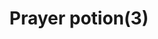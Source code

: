 ---
layout: item
title: Prayer potion(3)
item-id: 139
datatable: true
id: 139
name: "Prayer potion(3)"
members: true
lowalch: 60
highalch: 91
examine: "3 doses of Prayer restore potion."
monsters:
  - id: 7144
    name: "Demonic gorilla"
    members: true
    combat_level: 275
    wiki_url: "https://oldschool.runescape.wiki/w/Demonic_gorilla"
    drops:
      - quantity: "2"
        rarity: 0.08
    image: "https://oldschool.runescape.wiki/images/thumb/e/ee/Demonic_gorilla.png/1200px-Demonic_gorilla.png?5f457"
  - id: 7806
    name: "Deranged archaeologist"
    members: true
    combat_level: 276
    wiki_url: "https://oldschool.runescape.wiki/w/Deranged_archaeologist"
    drops:
      - quantity: "1"
        rarity: 0.0625
    image: "https://oldschool.runescape.wiki/images/5/58/Deranged_archaeologist_chathead.png?a7568"
  - id: 9416
    name: "Phosani's Nightmare"
    members: true
    combat_level: 1024
    wiki_url: "https://oldschool.runescape.wiki/w/The_Nightmare"
    drops:
      - quantity: "1-10"
        rarity: 0.05
    image: "https://oldschool.runescape.wiki/images/7/7d/The_Nightmare.png?0128a"
  - id: 9425
    name: "The Nightmare"
    members: true
    combat_level: 814
    wiki_url: "https://oldschool.runescape.wiki/w/The_Nightmare"
    drops:
      - quantity: "1-10"
        rarity: 0.05
    image: "https://oldschool.runescape.wiki/images/7/7d/The_Nightmare.png?0128a"
---